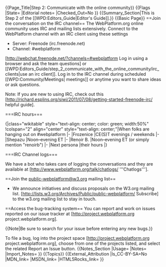 {{Page_Title|Step 2: Communicate with the online community}}
{{Flags
|State=
|Editorial notes=
|Checked_Out=No
}}
{{Summary_Section|This is Step 2 of the [[WPD:Editors_Guide|Editor's Guide]].}}
{{Basic Page}}
==Join the conversation on the IRC channel==
The WebPlatform.org online community uses IRC and mailing lists extensively. Connect to the WebPlatform channel with an IRC client using these settings
* Server: Freenode (irc.freenode.net)
* Channel: #webplatform

[http://webchat.freenode.net/?channels=#webplatform Log in using a browser and ask the team questions] or [[WPD:Editors_Guide/step_2_communicate_with_the_online_community/irc_clients|use an irc client]]. Log in to the IRC channel during scheduled [[WPD:Community/Meetings| meetings]] or anytime you want to share ideas or ask questions.

Note: If you are new to using IRC, check out this [http://richard.esplins.org/siwi/2011/07/08/getting-started-freenode-irc/ helpful guide].


===IRC hours===

{|class="wikitable" style="text-align: center; color: green; width:50%"
!colspan="2" align="center" style="text-align: center;"|When folks are hanging out on #webplatform 
|-
|Frozenice
|CE(S)T evenings / weekends
|-
|Shepazu
|Noon–evening ET
|-
|Renoir B.
|Noon–evening  ET (or simply mention "renoirb")
|-
|Next persona
|their hours
|}

===IRC Channel logs===

We have a bot who takes care of logging the conversations and they are available at [http://www.webplatform.org/talk/chatlogs/ '''Chatlogs'''].


==Join the public-webplatform@w3.org mailing list==
* We announce initiatives and discuss proposals on the W3.org mailing list. [http://lists.w3.org/Archives/Public/public-webplatform/ Subscribe] to the w3.org mailing list to stay in touch.

==Access the bug-tracking system==
You can report and work on issues reported on our issue tracker at [http://project.webplatform.org project.webplatform.org].

{{Note|Be sure to search for your issue before entering any new bugs.}}

To file a bug, log into the project space [http://project.webplatform.org project.webplatform.org], choose from one of the projects listed, and select the related Report an Issue button.
{{Notes_Section
|Usage=
|Notes=
|Import_Notes=
}}
{{Topics}}
{{External_Attribution
|Is_CC-BY-SA=No
|MDN_link=
|MSDN_link=
|HTML5Rocks_link=
}}